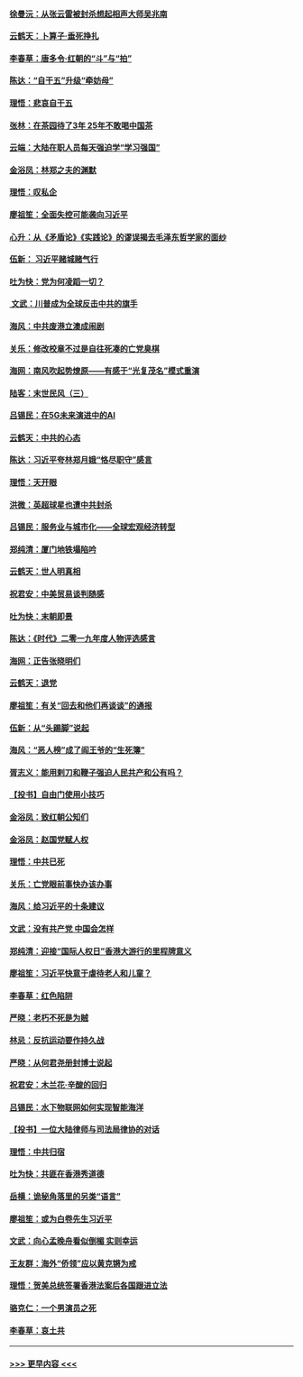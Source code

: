 #### [徐曼沅：从张云雷被封杀想起相声大师吴兆南](../pages/nsc993/n11741816.md?t=12250055) 
#### [云鹤天：卜算子‧垂死挣扎](../pages/nsc993/n11739956.md?t=12250055) 
#### [李春草：唐多令‧红朝的“斗”与“拍”](../pages/nsc993/n11739830.md?t=12250055) 
#### [陈达：“自干五”升级“牵妨母”](../pages/nsc993/n11739724.md?t=12250055) 
#### [理悟：悲哀自干五](../pages/nsc993/n11739547.md?t=12250055) 
#### [张林：在茶园待了3年 25年不敢喝中国茶](../pages/nsc993/n11739240.md?t=12250055) 
#### [云端：大陆在职人员每天强迫学“学习强国”](../pages/nsc993/n11738735.md?t=12250055) 
#### [金浴凤：林郑之夫的渊默](../pages/nsc993/n11737735.md?t=12250055) 
#### [理悟：叹私企](../pages/nsc993/n11737715.md?t=12250055) 
#### [廖祖笙：全面失控可能袭向习近平](../pages/nsc993/n11737704.md?t=12250055) 
#### [心升：从《矛盾论》《实践论》的谬误揭去毛泽东哲学家的面纱](../pages/nsc993/n11736962.md?t=12250055) 
#### [伍新： 习近平赌城赌气行](../pages/nsc993/n11736929.md?t=12250055) 
#### [吐为快：党为何凌蹈一切？](../pages/nsc993/n11736915.md?t=12250055) 
#### [ 文武：川普成为全球反击中共的旗手](../pages/nsc993/n11736882.md?t=12250055) 
#### [海风：中共废港立澳成闹剧](../pages/nsc993/n11735857.md?t=12250055) 
#### [关乐：修改校章不过是自往死凑的亡党臭棋](../pages/nsc993/n11735097.md?t=12250055) 
#### [海网：南风吹起势燎原——有感于“光复茂名”模式重演](../pages/nsc993/n11732308.md?t=12250055) 
#### [陆客：末世民风（三）](../pages/nsc993/n11732211.md?t=12250055) 
#### [吕锡民：在5G未来演进中的AI](../pages/nsc993/n11730010.md?t=12250055) 
#### [云鹤天：中共的心态](../pages/nsc993/n11729906.md?t=12250055) 
#### [陈达：习近平夸林郑月娥“恪尽职守”感言](../pages/nsc993/n11729881.md?t=12250055) 
#### [理悟：天开眼](../pages/nsc993/n11729699.md?t=12250055) 
#### [洪微：英超球星也遭中共封杀](../pages/nsc993/n11727243.md?t=12250055) 
#### [吕锡民：服务业与城市化——全球宏观经济转型](../pages/nsc993/n11725845.md?t=12250055) 
#### [郑纯清：厦门地铁塌陷吟](../pages/nsc993/n11725813.md?t=12250055) 
#### [云鹤天：世人明真相](../pages/nsc993/n11725621.md?t=12250055) 
#### [祝君安：中美贸易谈判随感](../pages/nsc993/n11725609.md?t=12250055) 
#### [吐为快：末朝即景](../pages/nsc993/n11723365.md?t=12250055) 
#### [陈达：《时代》二零一九年度人物评选感言](../pages/nsc993/n11723337.md?t=12250055) 
#### [海网：正告张晓明们](../pages/nsc993/n11723228.md?t=12250055) 
#### [云鹤天：退党](../pages/nsc993/n11723056.md?t=12250055) 
#### [廖祖笙：有关“回去和他们再谈谈”的通报](../pages/nsc993/n11722442.md?t=12250055) 
#### [伍新：从“头踢脚”说起](../pages/nsc993/n11722429.md?t=12250055) 
#### [海风：“恶人榜”成了阎王爷的“生死簿”](../pages/nsc993/n11722272.md?t=12250055) 
#### [胥志义：能用剌刀和鞭子强迫人民共产和公有吗？](../pages/nsc993/n11720569.md?t=12250055) 
#### [【投书】自由门使用小技巧](../pages/nsc993/n11720180.md?t=12250055) 
#### [金浴凤：致红朝公知们](../pages/nsc993/n11720563.md?t=12250055) 
#### [金浴凤：赵国党赋人权](../pages/nsc993/n11720533.md?t=12250055) 
#### [理悟：中共已死](../pages/nsc993/n11720233.md?t=12250055) 
#### [关乐：亡党眼前事快办该办事](../pages/nsc993/n11719160.md?t=12250055) 
#### [海风：给习近平的十条建议](../pages/nsc993/n11717616.md?t=12250055) 
#### [文武：没有共产党 中国会怎样](../pages/nsc993/n11717584.md?t=12250055) 
#### [郑纯清：迎接“国际人权日”香港大游行的里程牌意义](../pages/nsc993/n11717417.md?t=12250055) 
#### [廖祖笙：习近平快意于虐待老人和儿童？](../pages/nsc993/n11715313.md?t=12250055) 
#### [李春草：红色陷阱](../pages/nsc993/n11715029.md?t=12250055) 
#### [严晓：老朽不死是为贼](../pages/nsc993/n11712910.md?t=12250055) 
#### [林忌：反抗运动要作持久战](../pages/nsc993/n11712623.md?t=12250055) 
#### [严晓：从何君尧册封博士说起](../pages/nsc993/n11712465.md?t=12250055) 
#### [祝君安：木兰花·辛酸的回归](../pages/nsc993/n11712381.md?t=12250055) 
#### [吕锡民：水下物联网如何实现智能海洋](../pages/nsc993/n11711158.md?t=12250055) 
#### [【投书】一位大陆律师与司法局律协的对话](../pages/nsc993/n11709675.md?t=12250055) 
#### [理悟：中共归宿](../pages/nsc993/n11710059.md?t=12250055) 
#### [吐为快：共匪在香港秀道德](../pages/nsc993/n11709979.md?t=12250055) 
#### [岳横：诡秘角落里的另类“语言”](../pages/nsc993/n11709792.md?t=12250055) 
#### [廖祖笙：或为白卷先生习近平](../pages/nsc993/n11708330.md?t=12250055) 
#### [文武：向心孟晚舟看似倒楣 实则幸运](../pages/nsc993/n11708236.md?t=12250055) 
#### [王友群：海外“侨领”应以黄克锵为戒](../pages/nsc993/n11706176.md?t=12250055) 
#### [理悟：贺美总统签署香港法案后各国跟进立法](../pages/nsc993/n11706853.md?t=12250055) 
#### [骆克仁：一个男演员之死](../pages/nsc993/n11706677.md?t=12250055) 
#### [李春草：哀土共](../pages/nsc993/n11706255.md?t=12250055) 

----
#### [ >>> 更早内容 <<< ](../indexes/nsc993-earlier.md)
